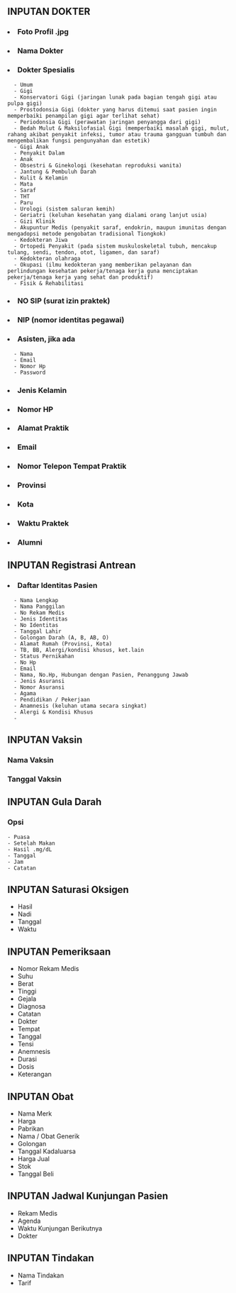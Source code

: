 ## INPUTAN DOKTER
### <li> Foto Profil .jpg
### <li> Nama Dokter
### <li> Dokter Spesialis
      - Umum
      - Gigi
      - Konservatori Gigi (jaringan lunak pada bagian tengah gigi atau pulpa gigi)
      - Prostodonsia Gigi (dokter yang harus ditemui saat pasien ingin memperbaiki penampilan gigi agar terlihat sehat)
      - Periodonsia Gigi (perawatan jaringan penyangga dari gigi)
      - Bedah Mulut & Maksilofasial Gigi (memperbaiki masalah gigi, mulut, rahang akibat penyakit infeksi, tumor atau trauma gangguan tumbuh dan mengembalikan fungsi pengunyahan dan estetik)
      - Gigi Anak
      - Penyakit Dalam
      - Anak
      - Obsestri & Ginekologi (kesehatan reproduksi wanita)
      - Jantung & Pembuluh Darah
      - Kulit & Kelamin
      - Mata
      - Saraf
      - THT
      - Paru
      - Urologi (sistem saluran kemih)
      - Geriatri (keluhan kesehatan yang dialami orang lanjut usia)
      - Gizi Klinik
      - Akupuntur Medis (penyakit saraf, endokrin, maupun imunitas dengan mengadopsi metode pengobatan tradisional Tiongkok)
      - Kedokteran Jiwa
      - Ortopedi Penyakit (pada sistem muskuloskeletal tubuh, mencakup tulang, sendi, tendon, otot, ligamen, dan saraf)
      - Kedokteran olahraga
      - Okupasi (ilmu kedokteran yang memberikan pelayanan dan perlindungan kesehatan pekerja/tenaga kerja guna menciptakan pekerja/tenaga kerja yang sehat dan produktif)
      - Fisik & Rehabilitasi
### <li> NO SIP (surat izin praktek)
### <li> NIP (nomor identitas pegawai)
### <li> Asisten, jika ada
      - Nama
      - Email
      - Nomor Hp
      - Password
### <li> Jenis Kelamin
### <li> Nomor HP
### <li> Alamat Praktik
### <li> Email
### <li> Nomor Telepon Tempat Praktik
### <li> Provinsi
### <li> Kota
### <li> Waktu Praktek
### <li> Alumni
      
## INPUTAN Registrasi Antrean
### <li> Daftar Identitas Pasien
      - Nama Lengkap
      - Nama Panggilan
      - No Rekam Medis
      - Jenis Identitas
      - No Identitas
      - Tanggal Lahir
      - Golongan Darah (A, B, AB, O)
      - Alamat Rumah (Provinsi, Kota)
      - TB, BB, Alergi/kondisi khusus, ket.lain
      - Status Pernikahan
      - No Hp
      - Email
      - Nama, No.Hp, Hubungan dengan Pasien, Penanggung Jawab
      - Jenis Asuransi
      - Nomor Asuransi
      - Agama
      - Pendidikan / Pekerjaan
      - Anamnesis (keluhan utama secara singkat)
      - Alergi & Kondisi Khusus
      - 
 
## INPUTAN Vaksin
### Nama Vaksin
### Tanggal Vaksin

## INPUTAN Gula Darah
### Opsi
    - Puasa
    - Setelah Makan
    - Hasil .mg/dL
    - Tanggal
    - Jam
    - Catatan
      
## INPUTAN Saturasi Oksigen
   - Hasil
   - Nadi
   - Tanggal
   - Waktu      

## INPUTAN Pemeriksaan
   - Nomor Rekam Medis
   - Suhu 
   - Berat
   - Tinggi
   - Gejala
   - Diagnosa
   - Catatan
   - Dokter
   - Tempat
   - Tanggal
   - Tensi
   - Anemnesis 
   - Durasi
   - Dosis
   - Keterangan
 
 ## INPUTAN Obat
   - Nama Merk
   - Harga
   - Pabrikan
   - Nama / Obat Generik
   - Golongan
   - Tanggal Kadaluarsa
   - Harga Jual
   - Stok
   - Tanggal Beli

## INPUTAN Jadwal Kunjungan Pasien
   - Rekam Medis
   - Agenda
   - Waktu Kunjungan Berikutnya
   - Dokter
   
## INPUTAN Tindakan
  - Nama Tindakan
  - Tarif 

      
   
      
 
 
      
      
      
      
      
      
      
      
